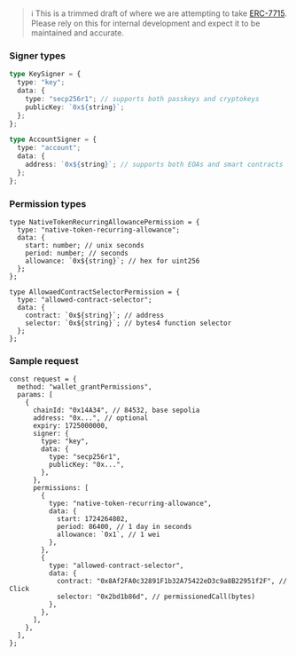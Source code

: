 > :information_source: This is a trimmed draft of where we are attempting to take [ERC-7715](https://eip.tools/eip/7715). Please rely on this for internal development and expect it to be maintained and accurate.

### Signer types

```typescript
type KeySigner = {
  type: "key";
  data: {
    type: "secp256r1"; // supports both passkeys and cryptokeys
    publicKey: `0x${string}`;
  };
};

type AccountSigner = {
  type: "account";
  data: {
    address: `0x${string}`; // supports both EOAs and smart contracts
  };
};
```

### Permission types

```tsx
type NativeTokenRecurringAllowancePermission = {
  type: "native-token-recurring-allowance";
  data: {
    start: number; // unix seconds
    period: number; // seconds
    allowance: `0x${string}`; // hex for uint256
  };
};

type AllowaedContractSelectorPermission = {
  type: "allowed-contract-selector";
  data: {
    contract: `0x${string}`; // address
    selector: `0x${string}`; // bytes4 function selector
  };
};
```

### Sample request

```tsx
const request = {
  method: "wallet_grantPermissions",
  params: [
    {
      chainId: "0x14A34", // 84532, base sepolia
      address: "0x...", // optional
      expiry: 1725000000,
      signer: {
        type: "key",
        data: {
          type: "secp256r1",
          publicKey: "0x...",
        },
      },
      permissions: [
        {
          type: "native-token-recurring-allowance",
          data: {
            start: 1724264802,
            period: 86400, // 1 day in seconds
            allowance: `0x1`, // 1 wei
          },
        },
        {
          type: "allowed-contract-selector",
          data: {
            contract: "0x8Af2FA0c32891F1b32A75422eD3c9a8B22951f2F", // Click
            selector: "0x2bd1b86d", // permissionedCall(bytes)
          },
        },
      ],
    },
  ],
};
```
